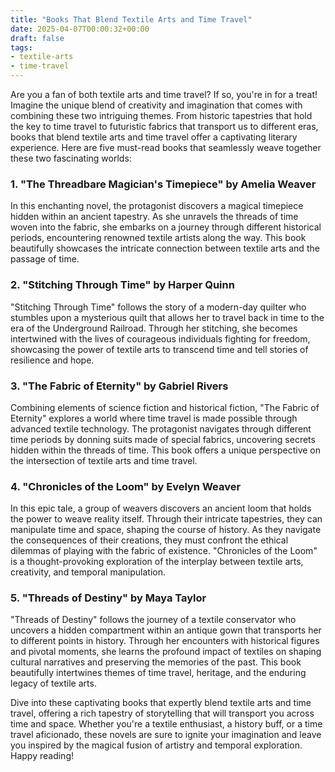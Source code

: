 ```yaml
---
title: "Books That Blend Textile Arts and Time Travel"
date: 2025-04-07T00:00:32+00:00
draft: false
tags: 
- textile-arts
- time-travel
---
```


Are you a fan of both textile arts and time travel? If so, you're in for a treat! Imagine the unique blend of creativity and imagination that comes with combining these two intriguing themes. From historic tapestries that hold the key to time travel to futuristic fabrics that transport us to different eras, books that blend textile arts and time travel offer a captivating literary experience. Here are five must-read books that seamlessly weave together these two fascinating worlds:

### 1. "The Threadbare Magician's Timepiece" by Amelia Weaver

In this enchanting novel, the protagonist discovers a magical timepiece hidden within an ancient tapestry. As she unravels the threads of time woven into the fabric, she embarks on a journey through different historical periods, encountering renowned textile artists along the way. This book beautifully showcases the intricate connection between textile arts and the passage of time.

### 2. "Stitching Through Time" by Harper Quinn

"Stitching Through Time" follows the story of a modern-day quilter who stumbles upon a mysterious quilt that allows her to travel back in time to the era of the Underground Railroad. Through her stitching, she becomes intertwined with the lives of courageous individuals fighting for freedom, showcasing the power of textile arts to transcend time and tell stories of resilience and hope.

### 3. "The Fabric of Eternity" by Gabriel Rivers

Combining elements of science fiction and historical fiction, "The Fabric of Eternity" explores a world where time travel is made possible through advanced textile technology. The protagonist navigates through different time periods by donning suits made of special fabrics, uncovering secrets hidden within the threads of time. This book offers a unique perspective on the intersection of textile arts and time travel.

### 4. "Chronicles of the Loom" by Evelyn Weaver

In this epic tale, a group of weavers discovers an ancient loom that holds the power to weave reality itself. Through their intricate tapestries, they can manipulate time and space, shaping the course of history. As they navigate the consequences of their creations, they must confront the ethical dilemmas of playing with the fabric of existence. "Chronicles of the Loom" is a thought-provoking exploration of the interplay between textile arts, creativity, and temporal manipulation.

### 5. "Threads of Destiny" by Maya Taylor

"Threads of Destiny" follows the journey of a textile conservator who uncovers a hidden compartment within an antique gown that transports her to different points in history. Through her encounters with historical figures and pivotal moments, she learns the profound impact of textiles on shaping cultural narratives and preserving the memories of the past. This book beautifully intertwines themes of time travel, heritage, and the enduring legacy of textile arts.

Dive into these captivating books that expertly blend textile arts and time travel, offering a rich tapestry of storytelling that will transport you across time and space. Whether you're a textile enthusiast, a history buff, or a time travel aficionado, these novels are sure to ignite your imagination and leave you inspired by the magical fusion of artistry and temporal exploration. Happy reading!